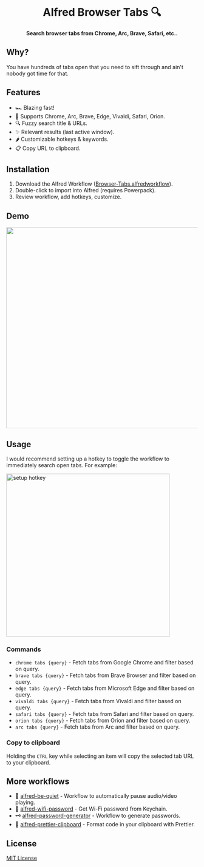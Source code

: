 <div align="center">
  <h1>Alfred Browser Tabs 🔍</h1>
</div>

<p align="center">
  <strong>Search browser tabs from Chrome, Arc, Brave, Safari, etc..</strong>
</p>

## Why?

You have hundreds of tabs open that you need to sift through and ain't nobody got time for that.

## Features

- 🏎 Blazing fast!
- 💪 Supports Chrome, Arc, Brave, Edge, Vivaldi, Safari, Orion.
- 🔍 Fuzzy search title & URLs.
- ✨ Relevant results (last active window).
- 🌶️ Customizable hotkeys & keywords.
- 📋 Copy URL to clipboard.

## Installation

1. Download the Alfred Workflow ([Browser-Tabs.alfredworkflow]([https://github.com/ydiev/alfred-browser-tabs/raw/refs/heads/main/Browser-Tabs-Forked.alfredworkflow](https://github.com/ydiev/alfred-browser-tabs/raw/refs/heads/main/Browser%20Tabs%20Forked.alfredworkflow))).
1. Double-click to import into Alfred (requires Powerpack).
1. Review workflow, add hotkeys, customize.

## Demo

<img src="./demo.gif" width="530">

## Usage

I would recommend setting up a hotkey to toggle the workflow to immediately search open tabs.
For example:

<img src="./hotkey.png" alt="setup hotkey" width="430">

### Commands

- `chrome tabs {query}` - Fetch tabs from Google Chrome and filter based on query.
- `brave tabs {query}` - Fetch tabs from Brave Browser and filter based on query.
- `edge tabs {query}` - Fetch tabs from Microsoft Edge and filter based on query.
- `vivaldi tabs {query}` - Fetch tabs from Vivaldi and filter based on query.
- `safari tabs {query}` - Fetch tabs from Safari and filter based on query.
- `orion tabs {query}` - Fetch tabs from Orion and filter based on query.
- `arc tabs {query}` - Fetch tabs from Arc and filter based on query.

### Copy to clipboard

Holding the `CTRL` key while selecting an item will copy the selected tab URL to your clipboard.

## More workflows

- 🤫 [alfred-be-quiet](https://github.com/epilande/alfred-be-quiet) - Workflow to automatically pause audio/video playing.
- 🔐 [alfred-wifi-password](https://github.com/epilande/alfred-wifi-password) - Get Wi-Fi password from Keychain.
- 🗝 [alfred-password-generator](https://github.com/epilande/alfred-password-generator) - Workflow to generate passwords.
- 🎨 [alfred-prettier-clipboard](https://github.com/epilande/alfred-prettier-clipboard) - Format code in your clipboard with Prettier.

## License

[MIT License](https://oss.ninja/mit/epilande/)
